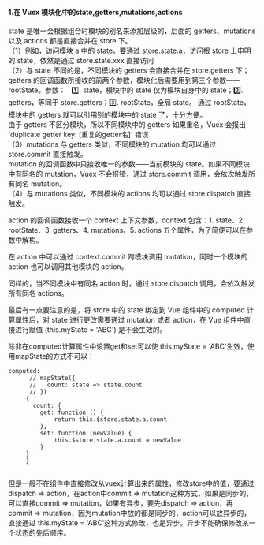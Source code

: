 #### 1.在 Vuex 模块化中的state,getters,mutations,actions
state 是唯一会根据组合时模块的别名来添加层级的，后面的 getters、mutations 以及 actions 都是直接合并在 store 下。    
（1）例如，访问模块 a 中的 state，要通过 store.state.a，访问根 store 上申明的 state，依然是通过 store.state.xxx 直接访问    
（2）与 state 不同的是，不同模块的 getters 会直接合并在 store.getters 下；getters 的回调函数所接收的前两个参数，模块化后需要用到第三个参数——rootState。参数：
    1️⃣. state，模块中的 state 仅为模块自身中的 state；2️⃣. getters，等同于 store.getters；3️⃣. rootState，全局 state。 
    通过 rootState，模块中的 getters 就可以引用别的模块中的 state 了，十分方便。    
    由于 getters 不区分模块，所以不同模块中的 getters 如果重名，Vuex 会报出 'duplicate getter key: [重复的getter名]' 错误    
（3）mutations 与 getters 类似，不同模块的 mutation 均可以通过 store.commit 直接触发。    
mutation 的回调函数中只接收唯一的参数——当前模块的 state。如果不同模块中有同名的 mutation，Vuex 不会报错，通过 store.commit 调用，会依次触发所有同名 mutation。    
（4）与 mutations 类似，不同模块的 actions 均可以通过 store.dispatch 直接触发。  

action 的回调函数接收一个 context 上下文参数，context 包含：1. state、2. rootState、3. getters、4. mutations、5. actions 五个属性，为了简便可以在参数中解构。

在 action 中可以通过 context.commit 跨模块调用 mutation，同时一个模块的 action 也可以调用其他模块的 action。

同样的，当不同模块中有同名 action 时，通过 store.dispatch 调用，会依次触发所有同名 actions。

最后有一点要注意的是，将 store 中的 state 绑定到 Vue 组件中的 computed 计算属性后，对 state 进行更改需要通过 mutation 或者 action，在 Vue 组件中直接进行赋值 (this.myState = 'ABC') 是不会生效的。

除非在computed计算属性中设置get和set可以使 this.myState = 'ABC'生效，使用mapState的方式不可以：
```
computed: 
      // mapState({
      //   count: state => state.count
      // })
     {
       count: {
         get: function () {
             return this.$store.state.a.count
         },
         set: function (newValue) {
             this.$store.state.a.count = newValue
         }
     }
     }
   
```
但是一般不在组件中直接修改从vuex计算出来的属性，修改store中的值，要通过dispatch => action，在action中commit => mutation这种方式，如果是同步的，可以直接commit => mutation，如果有异步，要先dispatch => action，再commit => mutation，因为mutation中放的都是同步的，action可以放异步的，直接通过 this.myState = 'ABC’这种方式修改，也是异步。异步不能确保修改某一个状态的先后顺序。
